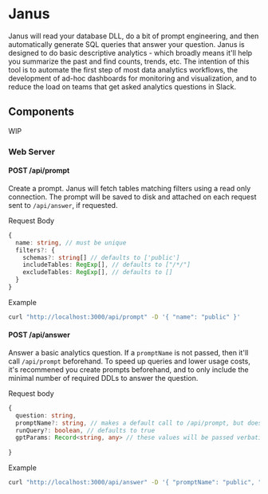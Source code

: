 # Janus

Janus will read your database DLL, do a bit of prompt engineering, and then automatically generate SQL queries that answer your question. Janus is designed to do basic descriptive analytics - which broadly means it'll help you summarize the past and find counts, trends, etc. The intention of this tool is to automate the first step of most data analytics workflows, the development of ad-hoc dashboards for monitoring and visualization, and to reduce the load on teams that get asked analytics questions in Slack. 

## Components
WIP

### Web Server

#### POST /api/prompt 

Create a prompt. Janus will fetch tables matching filters using a read only connection. The prompt will be saved to disk and attached on each request sent to `/api/answer`, if requested.

Request Body

```typescript
{
  name: string, // must be unique 
  filters?: {
    schemas?: string[] // defaults to ['public']
    includeTables: RegExp[], // defaults to ["/*/"]
    excludeTables: RegExp[], // defaults to [] 
  }
}
```

Example

```sh
curl "http://localhost:3000/api/prompt" -D '{ "name": "public" }'
```

#### POST /api/answer

Answer a basic analytics question. If a `promptName` is not passed, then it'll call `/api/prompt` beforehand. To speed up queries and lower usage costs, it's recommened you create prompts beforehand, and to only include
the minimal number of required DDLs to answer the question.

Request body

```typescript
{
  question: string,
  promptName?: string, // makes a default call to /api/prompt, but doesn't persist the result.
  runQuery?: boolean, // defaults to true 
  gptParams: Record<string, any> // these values will be passed verbatim to GPT 
  
}
```

Example

```sh
curl "http://localhost:3000/api/answer" -D '{ "promptName": "public", "question": "How many assignments were created in the last 24 hours for userId 'danny'" }'
```
